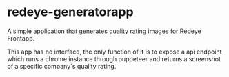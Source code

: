 # redeye-generatorapp

A simple application that generates quality rating images for Redeye Frontapp.

This app has no interface, the only function of it is to expose a api endpoint which runs a chrome instance through puppeteer and returns a screenshot of a specific company´s quality rating.
